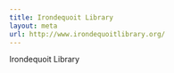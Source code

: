 ```yaml
---
title: Irondequoit Library
layout: meta
url: http://www.irondequoitlibrary.org/
---
```

Irondequoit Library